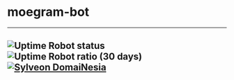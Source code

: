 # moegram-bot
---
![Uptime Robot status](https://img.shields.io/uptimerobot/status/m792812024-cf927742fda92802f6680c27) ![Uptime Robot ratio (30 days)](https://img.shields.io/uptimerobot/ratio/m792812024-cf927742fda92802f6680c27) [![Sylveon DomaiNesia](https://github.com/animemoeus/moegram-bot/actions/workflows/SylveonDomainesia.yml/badge.svg?branch=master)](https://github.com/animemoeus/moegram-bot/actions/workflows/SylveonDomainesia.yml)
---
